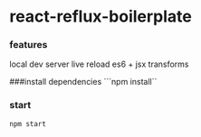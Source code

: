 # react-reflux-boilerplate

### features
local dev server
live reload
es6 + jsx transforms

###install dependencies
```npm install``

### start
```npm start```
